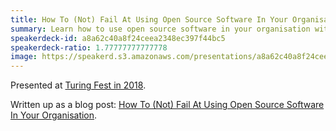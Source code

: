 ```yaml
---
title: How To (Not) Fail At Using Open Source Software In Your Organisation
summary: Learn how to use open source software in your organisation without succumbing to the most common of pitfalls.
speakerdeck-id: a8a62c40a8f24ceea2348ec397f44bc5
speakerdeck-ratio: 1.77777777777778
image: https://speakerd.s3.amazonaws.com/presentations/a8a62c40a8f24ceea2348ec397f44bc5/preview_slide_0.jpg
---
```

Presented at [Turing Fest in 2018](https://www.turingfest.com/2018/speakers/mike-mcquaid).

Written up as a blog post: [How To (Not) Fail At Using Open Source Software In Your Organisation](/2018/09/04/how-to-not-fail-at-using-open-source-software-in-your-organisation/).
